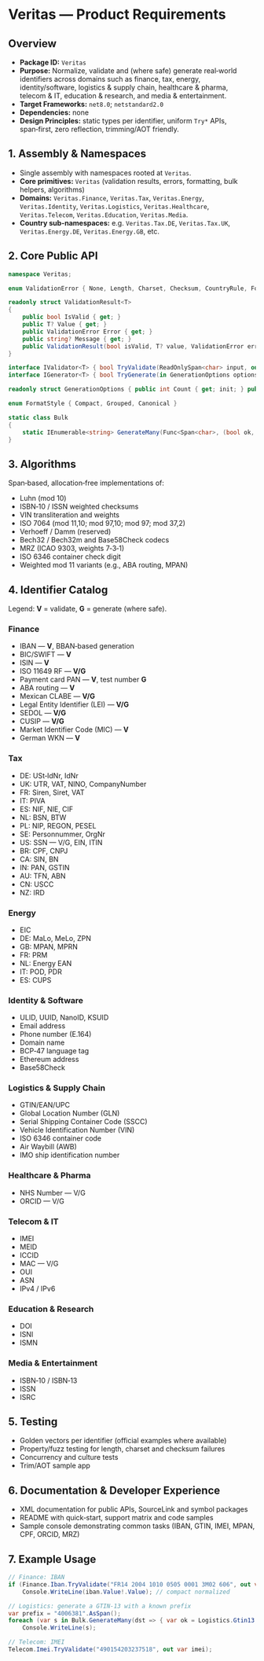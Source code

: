 # Veritas — Product Requirements

## Overview
- **Package ID:** `Veritas`
- **Purpose:** Normalize, validate and (where safe) generate real‑world identifiers across domains such as finance, tax, energy, identity/software, logistics & supply chain, healthcare & pharma, telecom & IT, education & research, and media & entertainment.
- **Target Frameworks:** `net8.0`; `netstandard2.0`
- **Dependencies:** none
- **Design Principles:** static types per identifier, uniform `Try*` APIs, span‑first, zero reflection, trimming/AOT friendly.

## 1. Assembly & Namespaces
- Single assembly with namespaces rooted at `Veritas`.
- **Core primitives:** `Veritas` (validation results, errors, formatting, bulk helpers, algorithms)
- **Domains:** `Veritas.Finance`, `Veritas.Tax`, `Veritas.Energy`, `Veritas.Identity`, `Veritas.Logistics`, `Veritas.Healthcare`, `Veritas.Telecom`, `Veritas.Education`, `Veritas.Media`.
- **Country sub‑namespaces:** e.g. `Veritas.Tax.DE`, `Veritas.Tax.UK`, `Veritas.Energy.DE`, `Veritas.Energy.GB`, etc.

## 2. Core Public API
```csharp
namespace Veritas;

enum ValidationError { None, Length, Charset, Checksum, CountryRule, Format, Range, ReservedPrefix }

readonly struct ValidationResult<T>
{
    public bool IsValid { get; }
    public T? Value { get; }
    public ValidationError Error { get; }
    public string? Message { get; }
    public ValidationResult(bool isValid, T? value, ValidationError error, string? message = null);
}

interface IValidator<T> { bool TryValidate(ReadOnlySpan<char> input, out ValidationResult<T> result); }
interface IGenerator<T> { bool TryGenerate(in GenerationOptions options, Span<char> destination, out int written); }

readonly struct GenerationOptions { public int Count { get; init; } public int? Seed { get; init; } }

enum FormatStyle { Compact, Grouped, Canonical }

static class Bulk
{
    static IEnumerable<string> GenerateMany(Func<Span<char>, (bool ok, int written)> tryGenerate, int count, int? seed = null);
}
```

## 3. Algorithms
Span‑based, allocation‑free implementations of:
- Luhn (mod 10)
- ISBN‑10 / ISSN weighted checksums
- VIN transliteration and weights
- ISO 7064 (mod 11,10; mod 97,10; mod 97; mod 37,2)
- Verhoeff / Damm (reserved)
- Bech32 / Bech32m and Base58Check codecs
- MRZ (ICAO 9303, weights 7‑3‑1)
- ISO 6346 container check digit
- Weighted mod 11 variants (e.g., ABA routing, MPAN)

## 4. Identifier Catalog
Legend: **V** = validate, **G** = generate (where safe).

### Finance
- IBAN — **V**, BBAN‑based generation
- BIC/SWIFT — **V**
- ISIN — **V**
- ISO 11649 RF — **V/G**
- Payment card PAN — **V**, test number **G**
- ABA routing — **V**
- Mexican CLABE — **V/G**
- Legal Entity Identifier (LEI) — **V/G**
- SEDOL — **V/G**
- CUSIP — **V/G**
- Market Identifier Code (MIC) — **V**
- German WKN — **V**

### Tax
- DE: USt‑IdNr, IdNr
- UK: UTR, VAT, NINO, CompanyNumber
- FR: Siren, Siret, VAT
- IT: PIVA
- ES: NIF, NIE, CIF
- NL: BSN, BTW
- PL: NIP, REGON, PESEL
- SE: Personnummer, OrgNr
- US: SSN — V/G, EIN, ITIN
- BR: CPF, CNPJ
- CA: SIN, BN
- IN: PAN, GSTIN
- AU: TFN, ABN
- CN: USCC
- NZ: IRD

### Energy
- EIC
- DE: MaLo, MeLo, ZPN
- GB: MPAN, MPRN
- FR: PRM
- NL: Energy EAN
- IT: POD, PDR
- ES: CUPS

### Identity & Software
- ULID, UUID, NanoID, KSUID
- Email address
- Phone number (E.164)
- Domain name
- BCP‑47 language tag
- Ethereum address
- Base58Check

### Logistics & Supply Chain
- GTIN/EAN/UPC
- Global Location Number (GLN)
- Serial Shipping Container Code (SSCC)
- Vehicle Identification Number (VIN)
- ISO 6346 container code
- Air Waybill (AWB)
- IMO ship identification number

### Healthcare & Pharma
- NHS Number — V/G
- ORCID — V/G

### Telecom & IT
- IMEI
- MEID
- ICCID
- MAC — V/G
- OUI
- ASN
- IPv4 / IPv6

### Education & Research
- DOI
- ISNI
- ISMN

### Media & Entertainment
- ISBN‑10 / ISBN‑13
- ISSN
- ISRC

## 5. Testing
- Golden vectors per identifier (official examples where available)
- Property/fuzz testing for length, charset and checksum failures
- Concurrency and culture tests
- Trim/AOT sample app

## 6. Documentation & Developer Experience
- XML documentation for public APIs, SourceLink and symbol packages
- README with quick‑start, support matrix and code samples
- Sample console demonstrating common tasks (IBAN, GTIN, IMEI, MPAN, CPF, ORCID, MRZ)

## 7. Example Usage
```csharp
// Finance: IBAN
if (Finance.Iban.TryValidate("FR14 2004 1010 0505 0001 3M02 606", out var iban) && iban.IsValid)
    Console.WriteLine(iban.Value!.Value); // compact normalized

// Logistics: generate a GTIN‑13 with a known prefix
var prefix = "4006381".AsSpan();
foreach (var s in Bulk.GenerateMany(dst => { var ok = Logistics.Gtin13.TryGenerate(prefix, dst, out var w); return (ok, w); }, 5, seed: 42))
    Console.WriteLine(s);

// Telecom: IMEI
Telecom.Imei.TryValidate("490154203237518", out var imei);
```
